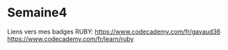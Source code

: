 # Semaine4
Liens vers mes badges RUBY:
https://www.codecademy.com/fr/gavaud36
https://www.codecademy.com/fr/learn/ruby
